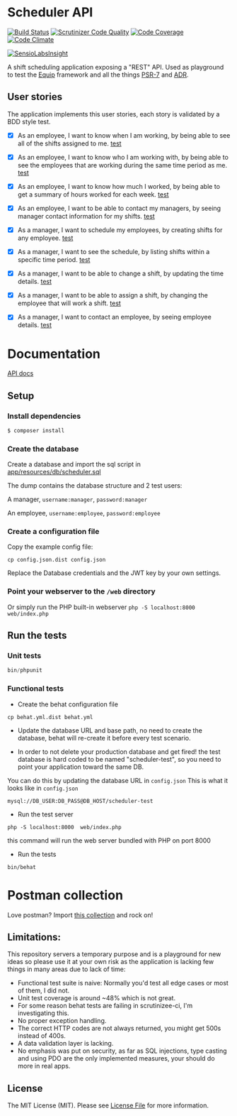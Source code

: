 # Scheduler API


[![Build Status](https://scrutinizer-ci.com/g/aminemat/scheduler/badges/build.png?b=master)](https://scrutinizer-ci.com/g/aminemat/scheduler/build-status/master)
[![Scrutinizer Code Quality](https://scrutinizer-ci.com/g/aminemat/scheduler/badges/quality-score.png?b=master)](https://scrutinizer-ci.com/g/aminemat/scheduler/?branch=master)
[![Code Coverage](https://scrutinizer-ci.com/g/aminemat/scheduler/badges/coverage.png?b=master)](https://scrutinizer-ci.com/g/aminemat/scheduler/?branch=master)
[![Code Climate](https://codeclimate.com/github/aminemat/scheduler/badges/gpa.svg)](https://codeclimate.com/github/aminemat/scheduler)


[![SensioLabsInsight](https://insight.sensiolabs.com/projects/7e9ca915-ef0a-4d1d-8d0c-7d6b40d2e0b8/big.png)](https://insight.sensiolabs.com/projects/7e9ca915-ef0a-4d1d-8d0c-7d6b40d2e0b8)

A shift scheduling application exposing a "REST" API.
Used as playground to test the [Equip](https://github.com/equip/framework) framework
and all the things [PSR-7](http://www.php-fig.org/psr/psr-7/) and [ADR](https://github.com/pmjones/adr).

## User stories

The application implements this user stories, each story is validated by a BDD style test.

- [X] As an employee, I want to know when I am working, by being able to see all of the shifts assigned to me. [test](features/employee_shift_list.feature)
- [X] As an employee, I want to know who I am working with, by being able to see the employees that are working during the same time period as me. [test](features/employee_coworkers_shifts.feature)
- [X] As an employee, I want to know how much I worked, by being able to get a summary of hours worked for each week. [test](features/employee_work_summary.feature)
- [X] As an employee, I want to be able to contact my managers, by seeing manager contact information for my shifts. [test](features/employee_manager_contact_detail.feature)

- [X] As a manager, I want to schedule my employees, by creating shifts for any employee. [test](features/manager_schedule_shift.feature)
- [X] As a manager, I want to see the schedule, by listing shifts within a specific time period. [test](features/manager_list_shifts.feature)
- [X] As a manager, I want to be able to change a shift, by updating the time details. [test](features/manager_update_shift.feature)
- [X] As a manager, I want to be able to assign a shift, by changing the employee that will work a shift. [test](features/manager_assign_shift.feature)
- [X] As a manager, I want to contact an employee, by seeing employee details. [test](features/manager_employee_detail.feature)

# Documentation

[API docs](http://aminemat.github.io/slate/)


## Setup

### Install dependencies

``` bash
$ composer install
```

### Create the database

Create a database and import the sql script in [app/resources/db/scheduler.sql](app/resources/db/scheduler.sql)

The dump contains the database structure and 2 test users:

A manager, `username:manager`, `password:manager`

An employee, `username:employee`, `password:employee`

### Create a configuration file

Copy the example config file:

```
cp config.json.dist config.json
```

Replace the Database credentials and the JWT key by your own settings.

### Point your webserver to the `/web` directory
Or simply run the PHP built-in webserver ```php -S localhost:8000  web/index.php```

## Run the tests
### Unit tests

``` php
bin/phpunit
```

### Functional tests

- Create the behat configuration file
```
cp behat.yml.dist behat.yml
```

- Update the database URL and base path, no need to create the database, behat will re-create it before every test scenario.

- In order to not delete your production database and get fired! the test database is hard coded to be named "scheduler-test",
so you need to point your application toward the same DB.

You can do this by updating the database URL in `config.json`
  This is what it looks like in `config.json`
```
mysql://DB_USER:DB_PASS@DB_HOST/scheduler-test
```

- Run the test server
```
php -S localhost:8000  web/index.php
```
this command will run the web server bundled with PHP on port 8000


- Run the tests
```
bin/behat
```

# Postman collection

Love postman? Import [this collection](postman_collection.json) and rock on!

## Limitations:

This repository servers a temporary purpose and is a playground for new ideas so please
use it at your own risk as the application is lacking few things in many areas due to lack of time:

- Functional test suite is naive: Normally you'd test all edge cases or most of them, I did not.
- Unit test coverage is around ~48% which is not great.
- For some reason behat tests are failing in scrutinizee-ci, I'm investigating this.
- No proper exception handling.
- The correct HTTP codes are not always returned, you might get 500s instead of 400s.
- A data validation layer is lacking.
- No emphasis was put on security, as far as SQL injections, type casting and using PDO are the only implemented measures, your should do more in real apps.

## License

The MIT License (MIT). Please see [License File](LICENSE.md) for more information.
